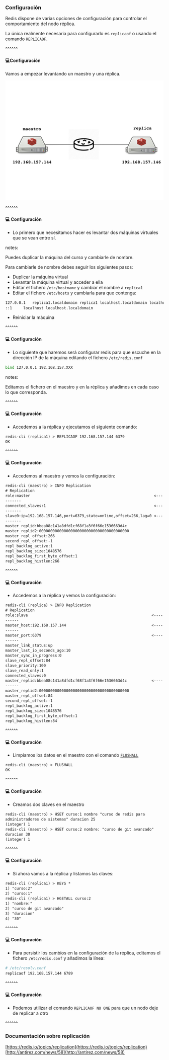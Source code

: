 ### Configuración

Redis dispone de varias opciones de configuración para controlar el comportamiento del nodo réplica.

La única realmente necesaria para configurarlo es `replicaof` o usando el comando 
[`REPLICAOF`](https://redis.io/commands/replicaof).

^^^^^^

#### 💻️Configuración

Vamos a empezar levantando un maestro y una réplica.

![master_slave_configuration](/slides/images/master_slaves/master_slaves.001.jpeg)<!-- .element: style="height: 40vh" -->

^^^^^^

#### 💻️ Configuración

* Lo primero que necesitamos hacer es levantar dos máquinas virtuales que se vean entre sí.

notes:

Puedes duplicar la máquina del curso y cambiarle de nombre.

Para cambiarle de nombre debes seguir los siguientes pasos:

* Duplicar la máquina virtual
* Levantar la máquina virtual y acceder a ella
* Editar el fichero `/etc/hostname` y cambiar el nombre a `replica1`
* Editar el fichero `/etc/hosts` y cambiarla para que contenga:

```bash
127.0.0.1	replica1.localdomain replica1 localhost.localdomain localhost
::1		localhost localhost.localdomain
```
* Reiniciar la máquina 

^^^^^^

#### 💻️ Configuración

* Lo siguiente que haremos será configurar redis para que escuche en la dirección IP de la máquina
  editando el fichero `/etc/redis.conf`
  
```bash
bind 127.0.0.1 192.168.157.XXX
```

notes:

Editamos el fichero en el maestro y en la réplica y añadimos en cada caso lo que corresponda.

^^^^^^

#### 💻️ Configuración

* Accedemos a la réplica y ejecutamos el siguiente comando:

```redis-cli
redis-cli (replica1) > REPLICAOF 192.168.157.144 6379
OK
```

^^^^^^

#### 💻️ Configuración

* Accedemos al maestro y vemos la configuración:

```redis-cli
redis-cli (maestro) > INFO Replication 
# Replication
role:master                                                       <----------
connected_slaves:1                                                <----------
slave0:ip=192.168.157.146,port=6379,state=online,offset=266,lag=0 <----------
master_replid:bbea08c141a8dfd1cf68f1a3f6f66e1536663d4c
master_replid2:0000000000000000000000000000000000000000
master_repl_offset:266
second_repl_offset:-1
repl_backlog_active:1
repl_backlog_size:1048576
repl_backlog_first_byte_offset:1
repl_backlog_histlen:266
```

^^^^^^

#### 💻️ Configuración

* Accedemos a la réplica y vemos la configuración:

```redis-cli
redis-cli (replica) > INFO Replication
# Replication
role:slave                                                       <----------
master_host:192.168.157.144                                      <----------
master_port:6379                                                 <----------
master_link_status:up
master_last_io_seconds_ago:10
master_sync_in_progress:0
slave_repl_offset:84
slave_priority:100
slave_read_only:1
connected_slaves:0
master_replid:bbea08c141a8dfd1cf68f1a3f6f66e1536663d4c           <----------
master_replid2:0000000000000000000000000000000000000000
master_repl_offset:84
second_repl_offset:-1
repl_backlog_active:1
repl_backlog_size:1048576
repl_backlog_first_byte_offset:1
repl_backlog_histlen:84 
```

^^^^^^

#### 💻️ Configuración

* Limpiamos los datos en el maestro con el comando [`FLUSHALL`](https://redis.io/commands/flushall)

```redis-cli
redis-cli (maestro) > FLUSHALL
OK 
```

^^^^^^

#### 💻️ Configuración

* Creamos dos claves en el maestro

```redis-cli
redis-cli (maestro) > HSET curso:1 nombre "curso de redis para administradores de sistemas" duracion 25
(integer) 1
redis-cli (maestro) > HSET curso:2 nombre: "curso de git avanzado" duracion 30
(integer) 1    
```


^^^^^^

#### 💻️ Configuración

* Si ahora vamos a la réplica y listamos las claves:

```redis-cli
redis-cli (replica1) > KEYS *
1) "curso:2"
2) "curso:1"
redis-cli (replica1) > HGETALL curso:2
1) "nombre:"
2) "curso de git avanzado"
3) "duracion"
4) "30" 
```

^^^^^^

#### 💻️ Configuración

* Para persistir los cambios en la configuración de la réplica, editamos el fichero
  `/etc/redis.conf` y añadimos la línea:
  
```bash
# /etc/resolv.conf 
replicaof 192.168.157.144 6789 
```   

^^^^^^

#### 💻️ Configuración

* Podemos utilizar el comando `REPLICAOF NO ONE` para que un nodo deje de replicar a otro

^^^^^^


### Documentación sobre replicación

[https://redis.io/topics/replication](https://redis.io/topics/replication)
[http://antirez.com/news/58](http://antirez.com/news/58)